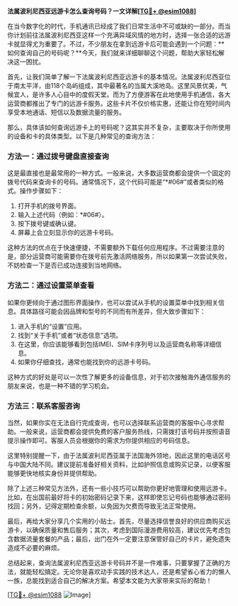 **法属波利尼西亚远游卡怎么查询号码？一文详解[[TG💪+ @esim1088](https://t.me/s/esim1088)]**

在当今数字化的时代，手机通讯已经成了我们日常生活中不可或缺的一部分。而当你计划前往法属波利尼西亚这样一个充满异域风情的地方时，选择一张合适的远游卡就显得尤为重要了。不过，不少朋友在拿到远游卡后可能会遇到一个问题：**如何查询自己的号码呢？**今天，我们就来详细聊聊这个问题，帮助大家轻松解决这一困扰。

首先，让我们简单了解一下法属波利尼西亚远游卡的基本情况。法属波利尼西亚位于南太平洋，由118个岛屿组成，其中最著名的当属大溪地岛。这里风景优美，气候宜人，是许多人心目中的度假天堂。而为了方便游客在此地使用手机通信，各大运营商都推出了专门的远游卡服务。这些卡片不仅价格实惠，还能让你在短时间内享受本地通话、短信以及数据流量的服务。

那么，具体该如何查询远游卡上的号码呢？这其实并不复杂，主要取决于你所使用的设备和卡的具体类型。以下是几种常见的查询方法：

### 方法一：通过拨号键盘直接查询

这是最直接也是最常用的一种方式。一般来说，大多数运营商都会提供一个固定的拨号代码来查询卡的号码。通常情况下，这个代码可能是“*#06#”或者类似的格式。操作步骤如下：

1. 打开手机的拨号界面。
2. 输入上述代码（例如：*#06#）。
3. 按下拨号键或确认键。
4. 屏幕上会立刻显示你的远游卡号码。

这种方法的优点在于快速便捷，不需要额外下载任何应用程序。不过需要注意的是，部分运营商可能需要你在拨号前先激活网络服务，所以如果第一次尝试失败，不妨检查一下是否已成功连接到当地网络。

### 方法二：通过设置菜单查看

如果你更倾向于通过图形界面操作，也可以尝试从手机的设置菜单中找到相关信息。具体路径可能会因品牌和型号的不同而有所差异，但大致步骤如下：

1. 进入手机的“设置”应用。
2. 找到“关于手机”或者“状态信息”选项。
3. 在这里，你应该能够看到包括IMEI、SIM卡序列号以及运营商名称等详细信息。
4. 如果你仔细查找，通常也能找到你的远游卡号码。

这种方式的好处是可以一次性了解更多的设备信息，对于初次接触海外通信服务的朋友来说，也是一种不错的学习机会。

### 方法三：联系客服咨询

当然，如果你实在无法自行完成查询，也可以选择联系运营商的客服中心寻求帮助。一般来说，运营商都会提供免费的客户服务热线，只需拨打该号码并按照语音提示操作即可。客服人员会根据你的需求为你提供相应的号码信息。

这里特别提醒一下，由于法属波利尼西亚属于法国海外领地，因此这里的电话区号与中国大陆不同。建议提前准备好相关资料，比如护照信息或购买记录，以便客服能够更快地核实身份并提供帮助。

除了上述三种常见方法外，还有一些小技巧可以帮助你更好地管理和使用远游卡。比如，在出国前最好将卡的初始密码记录下来，这样即使忘记号码也能够通过密码找回；另外，记得定期检查余额，以免因为欠费而导致无法正常使用。

最后，再给大家分享几个实用的小贴士。首先，尽量选择信誉良好的供应商购买远游卡，以确保质量和售后服务；其次，考虑到国际漫游费用较高，建议优先考虑包含数据流量套餐的产品；最后，出门在外一定要注意保管好自己的卡片，避免遗失造成不必要的麻烦。

总结起来，查询法属波利尼西亚远游卡号码并不是一件难事，只要掌握了正确的方法，就能轻松搞定。无论你是喜欢动手实践的技术达人，还是希望省心省力的懒人一族，总能找到适合自己的解决方案。希望本文能为大家带来实际的帮助！

[[TG💪+ @esim1088](https://t.me/s/esim1088) ![Image](https://i.postimg.cc/4NQfJmqS/Snipaste-2025-05-13-00-14-12.png)]